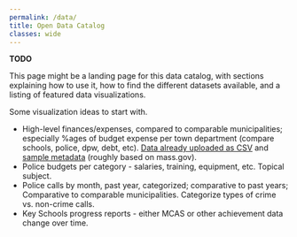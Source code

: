 ```yaml
---
permalink: /data/
title: Open Data Catalog
classes: wide
---
```


**TODO**

This page might be a landing page for this data catalog, with sections explaining how to use it, how to find the different datasets available, and a listing of featured data visualizations.

Some visualization ideas to start with.

- High-level finances/expenses, compared to comparable municipalities; especially %ages of budget expense per town department (compare schools, police, dpw, debt, etc).  [Data already uploaded as CSV](/data/finance/GenFundExpenditures2019-comps.csv) and [sample metadata](/data/finance/GenFundExpenditures2019-comps.json) (roughly based on mass.gov).
- Police budgets per category - salaries, training, equipment, etc.  Topical subject.
- Police calls by month, past year, categorized; comparative to past years; Comparative to comparable municipalities.  Categorize types of crime vs. non-crime calls.
- Key Schools progress reports - either MCAS or other achievement data change over time.